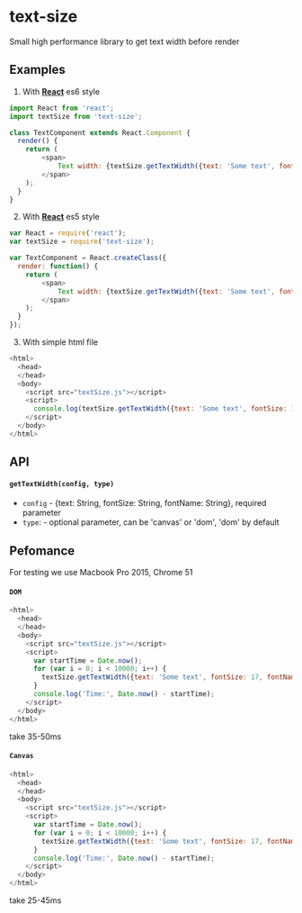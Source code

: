 # text-size
Small high performance library to get text width before render

## Examples
1) With [**React**](https://github.com/facebook/react) es6 style
```js
import React from 'react';
import textSize from 'text-size';

class TextComponent extends React.Component {
  render() {
    return (
        <span>
            Text width: {textSize.getTextWidth({text: 'Some text', fontSize: 17, fontName: 'Arial'})}
        </span>
    );
  }
}
```
2) With [**React**](https://github.com/facebook/react) es5 style
```js
var React = require('react');
var textSize = require('text-size');

var TextComponent = React.createClass({
  render: function() {
    return (
        <span>
            Text width: {textSize.getTextWidth({text: 'Some text', fontSize: 17, fontName: 'Arial'})}
        </span>
    );
  }
});
```
3) With simple html file
```js
<html>
  <head>
  </head>
  <body>
    <script src="textSize.js"></script>
    <script>
      console.log(textSize.getTextWidth({text: 'Some text', fontSize: 17, fontName: 'Arial'}));
    </script>
  </body>
</html>
```
## API
#### `getTextWidth(config, type)`
- `config` - {text: String, fontSize: String, fontName: String}, required parameter
- `type`: - optional parameter, can be 'canvas' or 'dom', 'dom' by default
## Pefomance
For testing we use Macbook Pro 2015, Chrome 51
#### `DOM`
```js
<html>
  <head>
  </head>
  <body>
    <script src="textSize.js"></script>
    <script>
      var startTime = Date.now();
      for (var i = 0; i < 10000; i++) {
        textSize.getTextWidth({text: 'Some text', fontSize: 17, fontName: 'Arial'})
      }
      console.log('Time:', Date.now() - startTime);
    </script>
  </body>
</html>
````
take 35-50ms
#### `Canvas`
```js
<html>
  <head>
  </head>
  <body>
    <script src="textSize.js"></script>
    <script>
      var startTime = Date.now();
      for (var i = 0; i < 10000; i++) {
        textSize.getTextWidth({text: 'Some text', fontSize: 17, fontName: 'Arial'}, 'canvas')
      }
      console.log('Time:', Date.now() - startTime);
    </script>
  </body>
</html>
````
take 25-45ms
